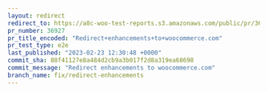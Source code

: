 ```yaml
---
layout: redirect
redirect_to: https://a8c-woo-test-reports.s3.amazonaws.com/public/pr/36927/e2e/index.html
pr_number: 36927
pr_title_encoded: "Redirect+enhancements+to+woocommerce.com"
pr_test_type: e2e
last_published: "2023-02-23 12:30:48 +0000"
commit_sha: 88f41127e8a484d2cb9a3b017f2d8a319ea68698
commit_message: "Redirect enhancements to woocommerce.com"
branch_name: fix/redirect-enhancements
---
```

